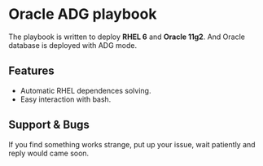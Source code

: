# Oracle ADG playbook

The playbook is written to deploy **RHEL 6** and **Oracle 11g2**. And Oracle database is deployed with ADG mode.

## Features

* Automatic RHEL dependences solving.
* Easy interaction with bash.

## Support & Bugs

If you find something works strange, put up your issue, wait patiently and reply would came soon.

